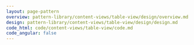 ```yaml
---
layout: page-pattern
overview: pattern-library/content-views/table-view/design/overview.md
design: pattern-library/content-views/table-view/design/design.md
code_html: code/content-views/table-view/code.md
code_angular: false
---
```

